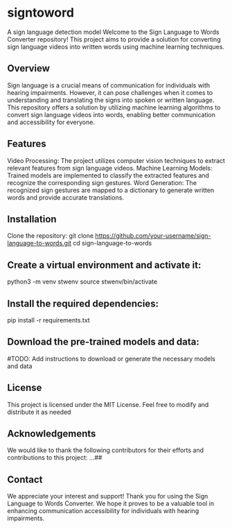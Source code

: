 # signtoword
A sign language detection model
Welcome to the Sign Language to Words Converter repository! This project aims to provide a solution for converting sign language videos into written words using machine learning techniques.

## Overview
Sign language is a crucial means of communication for individuals with hearing impairments. However, it can pose challenges when it comes to understanding and translating the signs into spoken or written language. This repository offers a solution by utilizing machine learning algorithms to convert sign language videos into words, enabling better communication and accessibility for everyone.

## Features
Video Processing: The project utilizes computer vision techniques to extract relevant features from sign language videos.
Machine Learning Models: Trained models are implemented to classify the extracted features and recognize the corresponding sign gestures.
Word Generation: The recognized sign gestures are mapped to a dictionary to generate written words and provide accurate translations.

## Installation
Clone the repository:
git clone https://github.com/your-username/sign-language-to-words.git
cd sign-language-to-words

## Create a virtual environment and activate it:
python3 -m venv stwenv
source stwenv/bin/activate

## Install the required dependencies:
pip install -r requirements.txt

## Download the pre-trained models and data:
#TODO: Add instructions to download or generate the necessary models and data

## License
This project is licensed under the MIT License. Feel free to modify and distribute it as needed

## Acknowledgements
We would like to thank the following contributors for their efforts and contributions to this project:
...##

## Contact
We appreciate your interest and support!
Thank you for using the Sign Language to Words Converter. We hope it proves to be a valuable tool in enhancing communication accessibility for individuals with hearing impairments.
